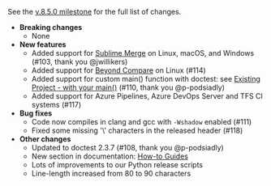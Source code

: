 See the [v.8.5.0 milestone](https://github.com/approvals/ApprovalTests.cpp/milestone/7?closed=1) for the full list of changes.

* **Breaking changes**
    * None
* **New features**
    * Added support for [Sublime Merge](https://www.sublimemerge.com/) on Linux, macOS, and Windows (#103, thank you @jwillikers)
    * Added support for [Beyond Compare](https://www.scootersoftware.com) on Linux (#114)
    * Added support for custom main() function with doctest: see [Existing Project - with your main()](/doc/mdsource/UsingDoctest.source.md#existing-project---with-your-main) (#110, thank you @p-podsiadly)
    * Added support for Azure Pipelines, Azure DevOps Server and TFS CI systems (#117)
* **Bug fixes**
    * Code now compiles in clang and gcc with `-Wshadow` enabled (#111)
    * Fixed some missing '\\' characters in the released header (#118)
* **Other changes**
    * Updated to doctest 2.3.7 (#108, thank you @p-podsiadly)
    * New section in documentation: [How-to Guides](https://github.com/approvals/ApprovalTests.cpp/blob/master/doc/README.md#how-to-guides)
    * Lots of improvements to our Python release scripts
    * Line-length increased from 80 to 90 characters

